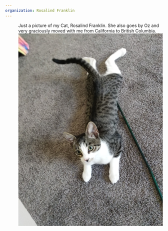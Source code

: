 ```yaml
---
organization: Rosalind Franklin
---
```

<p style="margin-left: 3em;">
Just a picture of my Cat, Rosalind Franklin. She also goes by Oz and very graciously moved with me from California to British Columbia.
<img src="/images/rosalind-franklin.JPG">
